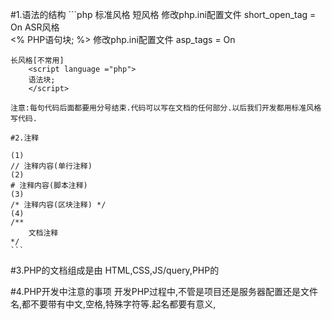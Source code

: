 #1.语法的结构 
    ```php
	标准风格 
		<?php
    		PHP语句块;
    	?>
	短风格
 		<?
		PHP语句块;
 		?>
    	修改php.ini配置文件
    	short_open_tag = On
	ASR风格         
		<%
		PHP语句块;
		%>
	修改php.ini配置文件
	asp_tags = On

	长风格[不常用]
		<script language ="php">
		语法块;
		</script> 
```
注意:每句代码后面都要用分号结束.代码可以写在文档的任何部分.以后我们开发都用标准风格写代码.

#2.注释
```
	(1)
	// 注释内容(单行注释)
	(2)
	# 注释内容(脚本注释)
	(3)
	/* 注释内容(区块注释) */
	(4)
	/**
		文档注释
	*/
	```
#3.PHP的文档组成是由 HTML,CSS,JS/query,PHP的

#4.PHP开发中注意的事项
	开发PHP过程中,不管是项目还是服务器配置还是文件名,都不要带有中文,空格,特殊字符等.起名都要有意义,
